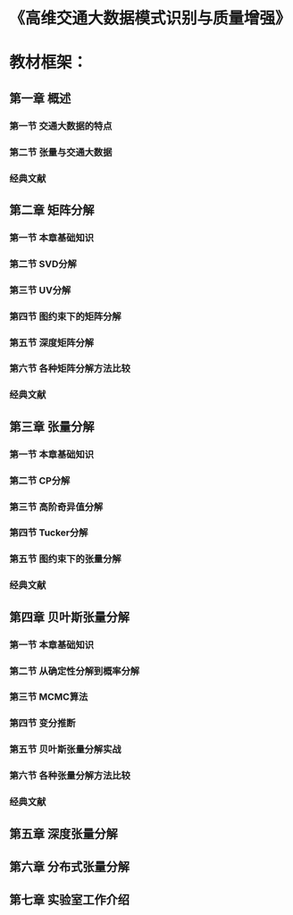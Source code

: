 # 《高维交通大数据模式识别与质量增强》





# 教材框架：

## 第一章 概述

### 第一节 交通大数据的特点
### 第二节 张量与交通大数据
### 经典文献

## 第二章 矩阵分解

### 第一节 本章基础知识
### 第二节 SVD分解
### 第三节 UV分解
### 第四节 图约束下的矩阵分解
### 第五节 深度矩阵分解
### 第六节 各种矩阵分解方法比较
### 经典文献

## 第三章 张量分解
### 第一节 本章基础知识
### 第二节 CP分解
### 第三节 高阶奇异值分解
### 第四节 Tucker分解
### 第五节 图约束下的张量分解
### 经典文献

## 第四章 贝叶斯张量分解
### 第一节 本章基础知识
### 第二节 从确定性分解到概率分解
### 第三节 MCMC算法
### 第四节 变分推断
### 第五节 贝叶斯张量分解实战
### 第六节 各种张量分解方法比较
### 经典文献

## 第五章 深度张量分解

## 第六章 分布式张量分解

## 第七章 实验室工作介绍
